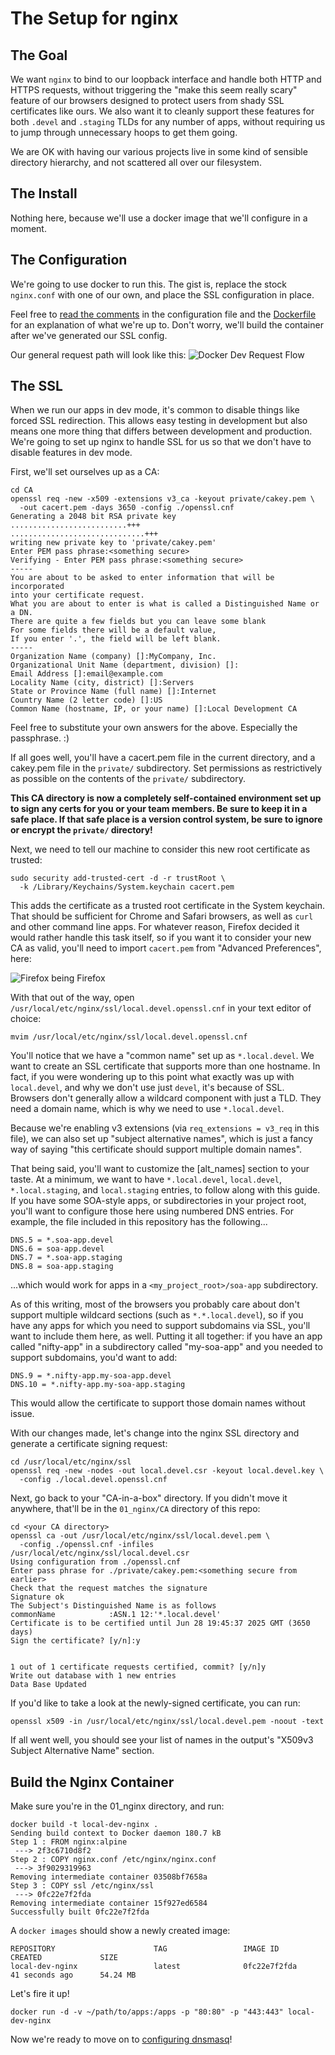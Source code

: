 # The Setup for nginx

## The Goal

We want `nginx` to bind to our loopback interface and handle both HTTP and HTTPS
requests, without triggering the "make this seem really scary" feature of our
browsers designed to protect users from shady SSL certificates like ours. We
also want it to cleanly support these features for both `.devel` and `.staging`
TLDs for any number of apps, without requiring us to jump through unnecessary
hoops to get them going.

We are OK with having our various projects live in some kind of sensible
directory hierarchy, and not scattered all over our filesystem.

## The Install

Nothing here, because we'll use a docker image that we'll configure in a moment.

## The Configuration

We're going to use docker to run this. The gist is, replace the stock
`nginx.conf` with one of our own, and place the SSL configuration in place.

Feel free to [read the comments](nginx.conf) in the configuration file and the
[Dockerfile](Dockerfile) for an explanation of what we're up to.  Don't worry,
we'll build the container after we've generated our SSL config.

Our general request path will look like this:
![Docker Dev Request Flow](https://cdn.rawgit.com/anoldguy/orc/master/share/orc/nginx/images/local-docker-dev-request-flow.svg)

## The SSL

When we run our apps in dev mode, it's common to disable things like forced SSL
redirection. This allows easy testing in development but also means one more
thing that differs between development and production. We're going to set up
nginx to handle SSL for us so that we don't have to disable features in dev
mode.

First, we'll set ourselves up as a CA:

    cd CA
    openssl req -new -x509 -extensions v3_ca -keyout private/cakey.pem \
      -out cacert.pem -days 3650 -config ./openssl.cnf
    Generating a 2048 bit RSA private key
    ..........................+++
    ..............................+++
    writing new private key to 'private/cakey.pem'
    Enter PEM pass phrase:<something secure>
    Verifying - Enter PEM pass phrase:<something secure>
    -----
    You are about to be asked to enter information that will be incorporated
    into your certificate request.
    What you are about to enter is what is called a Distinguished Name or a DN.
    There are quite a few fields but you can leave some blank
    For some fields there will be a default value,
    If you enter '.', the field will be left blank.
    -----
    Organization Name (company) []:MyCompany, Inc.
    Organizational Unit Name (department, division) []:
    Email Address []:email@example.com
    Locality Name (city, district) []:Servers
    State or Province Name (full name) []:Internet
    Country Name (2 letter code) []:US
    Common Name (hostname, IP, or your name) []:Local Development CA

Feel free to substitute your own answers for the above. Especially the
passphrase. :)

If all goes well, you'll have a cacert.pem file in the current directory, and a
cakey.pem file in the `private/` subdirectory. Set permissions as restrictively
as possible on the contents of the `private/` subdirectory.

**This CA directory is now a completely self-contained environment set up to
sign any certs for you or your team members. Be sure to keep it in a safe
place. If that safe place is a version control system, be sure to ignore or
encrypt the `private/` directory!**

Next, we need to tell our machine to consider this new root certificate as
trusted:

    sudo security add-trusted-cert -d -r trustRoot \
      -k /Library/Keychains/System.keychain cacert.pem

This adds the certificate as a trusted root certificate in the System keychain.
That should be sufficient for Chrome and Safari browsers, as well as `curl` and
other command line apps. For whatever reason, Firefox decided it would rather
handle this task itself, so if you want it to consider your new CA as valid,
you'll need to import `cacert.pem` from "Advanced Preferences", here:

![Firefox being Firefox](images/firefox-cacert-import.png)

With that out of the way, open
`/usr/local/etc/nginx/ssl/local.devel.openssl.cnf` in your text editor of
choice:

    mvim /usr/local/etc/nginx/ssl/local.devel.openssl.cnf

You'll notice that we have a "common name" set up as `*.local.devel`. We want to
create an SSL certificate that supports more than one hostname. In fact, if you
were wondering up to this point what exactly was up with `local.devel`, and why
we don't use just `devel`, it's because of SSL. Browsers don't generally allow
a wildcard component with just a TLD. They need a domain name, which is why
we need to use `*.local.devel`.

Because we're enabling v3 extensions (via `req_extensions = v3_req` in this
file), we can also set up "subject alternative names", which is just a fancy
way of saying "this certificate should support multiple domain names".

That being said, you'll want to customize the [alt_names] section to your taste.
At a minimum, we want to have `*.local.devel`, `local.devel`, `*.local.staging`,
and `local.staging` entries, to follow along with this guide. If you have some
SOA-style apps, or subdirectories in your project root, you'll want to configure
those here using numbered DNS entries. For example, the file included in this
repository has the following...

    DNS.5 = *.soa-app.devel
    DNS.6 = soa-app.devel
    DNS.7 = *.soa-app.staging
    DNS.8 = soa-app.staging

...which would work for apps in a `<my_project_root>/soa-app` subdirectory.

As of this writing, most of the browsers you probably care about don't support
multiple wildcard sections (such as `*.*.local.devel`), so if you have any apps
for which you need to support subdomains via SSL, you'll want to include them
here, as well. Putting it all together: if you have an app called "nifty-app" in
a subdirectory called "my-soa-app" and you needed to support subdomains, you'd
want to add:

    DNS.9 = *.nifty-app.my-soa-app.devel
    DNS.10 = *.nifty-app.my-soa-app.staging

This would allow the certificate to support those domain names without issue.

With our changes made, let's change into the nginx SSL directory and generate
a certificate signing request:

    cd /usr/local/etc/nginx/ssl
    openssl req -new -nodes -out local.devel.csr -keyout local.devel.key \
      -config ./local.devel.openssl.cnf

Next, go back to your "CA-in-a-box" directory. If you didn't move it anywhere,
that'll be in the `01_nginx/CA` directory of this repo:

    cd <your CA directory>
    openssl ca -out /usr/local/etc/nginx/ssl/local.devel.pem \
      -config ./openssl.cnf -infiles /usr/local/etc/nginx/ssl/local.devel.csr
    Using configuration from ./openssl.cnf
    Enter pass phrase for ./private/cakey.pem:<something secure from earlier>
    Check that the request matches the signature
    Signature ok
    The Subject's Distinguished Name is as follows
    commonName            :ASN.1 12:'*.local.devel'
    Certificate is to be certified until Jun 28 19:45:37 2025 GMT (3650 days)
    Sign the certificate? [y/n]:y


    1 out of 1 certificate requests certified, commit? [y/n]y
    Write out database with 1 new entries
    Data Base Updated

If you'd like to take a look at the newly-signed certificate, you can run:

    openssl x509 -in /usr/local/etc/nginx/ssl/local.devel.pem -noout -text

If all went well, you should see your list of names in the output's
"X509v3 Subject Alternative Name" section.

## Build the Nginx Container

Make sure you're in the 01_nginx directory, and run:

    docker build -t local-dev-nginx .
    Sending build context to Docker daemon 180.7 kB
    Step 1 : FROM nginx:alpine
     ---> 2f3c6710d8f2
    Step 2 : COPY nginx.conf /etc/nginx/nginx.conf
     ---> 3f9029319963
    Removing intermediate container 03508bf7658a
    Step 3 : COPY ssl /etc/nginx/ssl
     ---> 0fc22e7f2fda
    Removing intermediate container 15f927ed6584
    Successfully built 0fc22e7f2fda

A `docker images` should show a newly created image:

    REPOSITORY                      TAG                 IMAGE ID            CREATED             SIZE
    local-dev-nginx                 latest              0fc22e7f2fda        41 seconds ago      54.24 MB

Let's fire it up!

    docker run -d -v ~/path/to/apps:/apps -p "80:80" -p "443:443" local-dev-nginx

Now we're ready to move on to [configuring dnsmasq](../02_dnsmasq/)!
